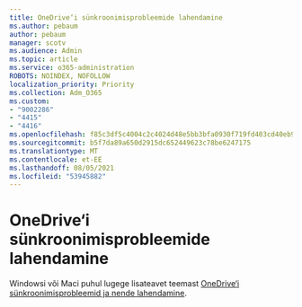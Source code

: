 ```yaml
---
title: OneDrive‘i sünkroonimisprobleemide lahendamine
ms.author: pebaum
author: pebaum
manager: scotv
ms.audience: Admin
ms.topic: article
ms.service: o365-administration
ROBOTS: NOINDEX, NOFOLLOW
localization_priority: Priority
ms.collection: Adm_O365
ms.custom:
- "9002286"
- "4415"
- "4416"
ms.openlocfilehash: f85c3df5c4004c2c4024d48e5bb3bfa0930f719fd403cd40eb9b09a13ca0d208
ms.sourcegitcommit: b5f7da89a650d2915dc652449623c78be6247175
ms.translationtype: MT
ms.contentlocale: et-EE
ms.lasthandoff: 08/05/2021
ms.locfileid: "53945882"
---
```

# <a name="fix-onedrive-sync-issues"></a>OneDrive‘i sünkroonimisprobleemide lahendamine

Windowsi või Maci puhul lugege lisateavet teemast [OneDrive‘i sünkroonimisprobleemid ja nende lahendamine](https://support.office.com/article/fix-onedrive-sync-problems-0899b115-05f7-45ec-95b2-e4cc8c4670b2).
